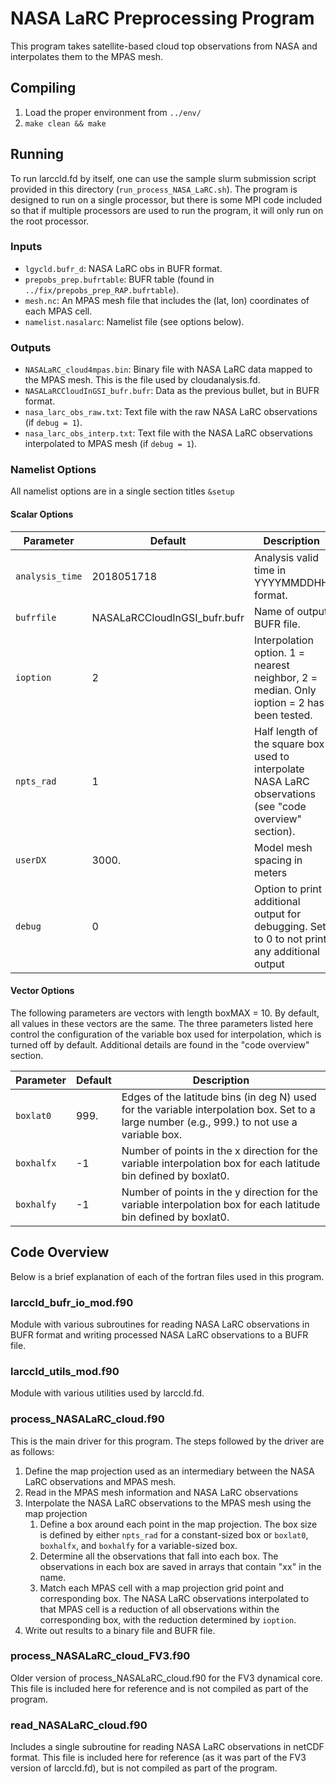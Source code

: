 # NASA LaRC Preprocessing Program

This program takes satellite-based cloud top observations from NASA and interpolates them to the MPAS mesh.

## Compiling

1. Load the proper environment from `../env/`
2. `make clean && make`

## Running

To run larccld.fd by itself, one can use the sample slurm submission script provided in this directory (`run_process_NASA_LaRC.sh`). The program is designed to run on a single processor, but there is some MPI code included so that if multiple processors are used to run the program, it will only run on the root processor.

### Inputs

- `lgycld.bufr_d`: NASA LaRC obs in BUFR format.
- `prepobs_prep.bufrtable`: BUFR table (found in `../fix/prepobs_prep_RAP.bufrtable`).
- `mesh.nc`: An MPAS mesh file that includes the (lat, lon) coordinates of each MPAS cell.
- `namelist.nasalarc`: Namelist file (see options below).

### Outputs

- `NASALaRC_cloud4mpas.bin`: Binary file with NASA LaRC data mapped to the MPAS mesh. This is the file used by cloudanalysis.fd.
- `NASALaRCCloudInGSI_bufr.bufr`: Data as the previous bullet, but in BUFR format.
- `nasa_larc_obs_raw.txt`: Text file with the raw NASA LaRC observations (if `debug = 1`).
- `nasa_larc_obs_interp.txt`: Text file with the NASA LaRC observations interpolated to MPAS mesh (if `debug = 1`).

### Namelist Options

All namelist options are in a single section titles `&setup`

#### Scalar Options

| Parameter | Default | Description |
| --------- | ------- | ----------- |
| `analysis_time` | 2018051718 | Analysis valid time in YYYYMMDDHH format. |
| `bufrfile` | NASALaRCCloudInGSI\_bufr.bufr | Name of output BUFR file. |
| `ioption` | 2 | Interpolation option. 1 = nearest neighbor, 2 = median. Only ioption = 2 has been tested. |
| `npts_rad` | 1 | Half length of the square box used to interpolate NASA LaRC observations (see "code overview" section). |
| `userDX` | 3000. | Model mesh spacing in meters |
| `debug` | 0 | Option to print additional output for debugging. Set to 0 to not print any additional output |

#### Vector Options

The following parameters are vectors with length boxMAX = 10. By default, all values in these vectors are the same. The three parameters listed here control the configuration of the variable box used for interpolation, which is turned off by default. Additional details are found in the "code overview" section.

| Parameter | Default | Description |
| --------- | ------- | ----------- |
| `boxlat0` | 999. | Edges of the latitude bins (in deg N) used for the variable interpolation box. Set to a large number (e.g., 999.) to not use a variable box. |
| `boxhalfx` | -1 | Number of points in the x direction for the variable interpolation box for each latitude bin defined by boxlat0. |
| `boxhalfy` | -1 | Number of points in the y direction for the variable interpolation box for each latitude bin defined by boxlat0. |

## Code Overview

Below is a brief explanation of each of the fortran files used in this program.

### larccld\_bufr\_io\_mod.f90

Module with various subroutines for reading NASA LaRC observations in BUFR format and writing processed NASA LaRC observations to a BUFR file.

### larccld\_utils\_mod.f90

Module with various utilities used by larccld.fd.

### process\_NASALaRC\_cloud.f90

This is the main driver for this program. The steps followed by the driver are as follows:

1. Define the map projection used as an intermediary between the NASA LaRC observations and MPAS mesh.
2. Read in the MPAS mesh information and NASA LaRC observations
3. Interpolate the NASA LaRC observations to the MPAS mesh using the map projection
    1. Define a box around each point in the map projection. The box size is defined by either `npts_rad` for a constant-sized box or `boxlat0`, `boxhalfx`, and `boxhalfy` for a variable-sized box.
    2. Determine all the observations that fall into each box. The observations in each box are saved in arrays that contain "xx" in the name.
    3. Match each MPAS cell with a map projection grid point and corresponding box. The NASA LaRC observations interpolated to that MPAS cell is a reduction of all observations within the corresponding box, with the reduction determined by `ioption`.
4. Write out results to a binary file and BUFR file.

### process\_NASALaRC\_cloud\_FV3.f90

Older version of process\_NASALaRC\_cloud.f90 for the FV3 dynamical core. This file is included here for reference and is not compiled as part of the program.

### read\_NASALaRC\_cloud.f90

Includes a single subroutine for reading NASA LaRC observations in netCDF format. This file is included here for reference (as it was part of the FV3 version of larccld.fd), but is not compiled as part of the program. 
